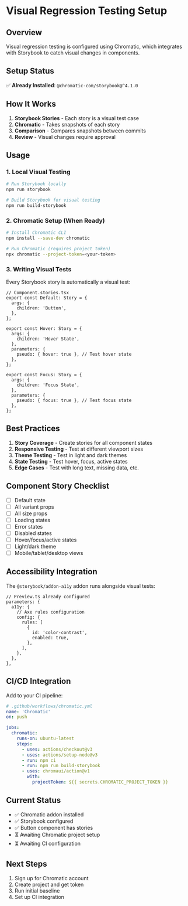 # Visual Regression Testing Setup

## Overview

Visual regression testing is configured using Chromatic, which integrates with Storybook to catch visual changes in components.

## Setup Status

✅ **Already Installed**: `@chromatic-com/storybook@^4.1.0`

## How It Works

1. **Storybook Stories** - Each story is a visual test case
2. **Chromatic** - Takes snapshots of each story
3. **Comparison** - Compares snapshots between commits
4. **Review** - Visual changes require approval

## Usage

### 1. Local Visual Testing

```bash
# Run Storybook locally
npm run storybook

# Build Storybook for visual testing
npm run build-storybook
```

### 2. Chromatic Setup (When Ready)

```bash
# Install Chromatic CLI
npm install --save-dev chromatic

# Run Chromatic (requires project token)
npx chromatic --project-token=<your-token>
```

### 3. Writing Visual Tests

Every Storybook story is automatically a visual test:

```tsx
// Component.stories.tsx
export const Default: Story = {
  args: {
    children: 'Button',
  },
};

export const Hover: Story = {
  args: {
    children: 'Hover State',
  },
  parameters: {
    pseudo: { hover: true }, // Test hover state
  },
};

export const Focus: Story = {
  args: {
    children: 'Focus State',
  },
  parameters: {
    pseudo: { focus: true }, // Test focus state
  },
};
```

## Best Practices

1. **Story Coverage** - Create stories for all component states
2. **Responsive Testing** - Test at different viewport sizes
3. **Theme Testing** - Test in light and dark themes
4. **State Testing** - Test hover, focus, active states
5. **Edge Cases** - Test with long text, missing data, etc.

## Component Story Checklist

- [ ] Default state
- [ ] All variant props
- [ ] All size props
- [ ] Loading states
- [ ] Error states
- [ ] Disabled states
- [ ] Hover/focus/active states
- [ ] Light/dark theme
- [ ] Mobile/tablet/desktop views

## Accessibility Integration

The `@storybook/addon-a11y` addon runs alongside visual tests:

```tsx
// Preview.ts already configured
parameters: {
  a11y: {
    // Axe rules configuration
    config: {
      rules: [
        {
          id: 'color-contrast',
          enabled: true,
        },
      ],
    },
  },
},
```

## CI/CD Integration

Add to your CI pipeline:

```yaml
# .github/workflows/chromatic.yml
name: 'Chromatic'
on: push

jobs:
  chromatic:
    runs-on: ubuntu-latest
    steps:
      - uses: actions/checkout@v3
      - uses: actions/setup-node@v3
      - run: npm ci
      - run: npm run build-storybook
      - uses: chromaui/action@v1
        with:
          projectToken: ${{ secrets.CHROMATIC_PROJECT_TOKEN }}
```

## Current Status

- ✅ Chromatic addon installed
- ✅ Storybook configured
- ✅ Button component has stories
- ⏳ Awaiting Chromatic project setup
- ⏳ Awaiting CI configuration

## Next Steps

1. Sign up for Chromatic account
2. Create project and get token
3. Run initial baseline
4. Set up CI integration